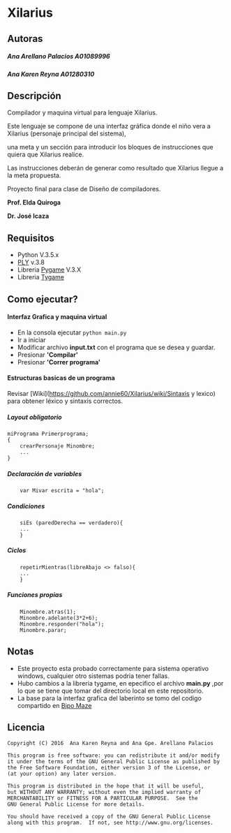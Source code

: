 # Xilarius

## Autoras
##### Ana Arellano Palacios A01089996
##### Ana Karen Reyna A01280310

## Descripción
Compilador y maquina virtual para lenguaje Xilarius.

Este lenguaje se compone de una interfaz gráfica donde el niño vera a Xilarius (personaje principal del sistema), 

una meta y un sección para introducir los bloques de instrucciones que quiera que Xilarius realice. 

Las instrucciones deberán de generar como resultado que Xilarius llegue a la meta propuesta.

Proyecto final para clase de Diseño de compiladores.

__Prof. Elda Quiroga__

__Dr. José Icaza__

## Requisitos
- Python V.3.5.x
- [PLY](https://github.com/dabeaz/ply) v.3.8
- Libreria [Pygame](http://www.pygame.org/) V.3.X
- Libreria [Tygame](http://www.pygame.org/project-Tygame+-+GUI+Project-2081-.html)

## Como ejecutar?

#### Interfaz Grafica y maquina virtual
- En la consola ejecutar
` python main.py `
- Ir a iniciar
- Modificar archivo __input.txt__ con el programa que se desea y guardar.
- Presionar __'Compilar'__
- Presionar __'Correr programa'__

#### Estructuras basicas de un programa
Revisar [Wiki](https://github.com/annie60/Xilarius/wiki/Sintaxis y lexico) para obtener léxico y sintaxis correctos.
##### Layout __obligatorio__

```
miPrograma Primerprograma;
{
    crearPersonaje Minombre;
    ...
}
```
##### Declaración de variables
```
    var Mivar escrita = "hola";
```
##### Condiciones
```
    siEs (paredDerecha == verdadero){
    ...
    }
```
##### Ciclos
```
    repetirMientras(libreAbajo <> falso){
    ...
    }
```
##### Funciones propias
```
    Minombre.atras(1);
    Minombre.adelante(3*2+6);
    Minombre.responder("hola");
    Minombre.parar;
```
## Notas
* Este proyecto esta probado correctamente para sistema operativo windows, cualquier otro sistemas podria tener fallas.
* Hubo cambios a la libreria tygame, en epecifico el archivo __main.py__ ,por lo que se tiene que tomar del directorio local en este repositorio.
* La base para la interfaz grafica del laberinto se tomo del codigo compartido en [Bipo Maze](http://www.pygame.org/project-Bipo+Maze-2159-.html)

## Licencia

    Copyright (C) 2016  Ana Karen Reyna and Ana Gpe. Arellano Palacios

    This program is free software: you can redistribute it and/or modify
    it under the terms of the GNU General Public License as published by
    the Free Software Foundation, either version 3 of the License, or
    (at your option) any later version.

    This program is distributed in the hope that it will be useful,
    but WITHOUT ANY WARRANTY; without even the implied warranty of
    MERCHANTABILITY or FITNESS FOR A PARTICULAR PURPOSE.  See the
    GNU General Public License for more details.

    You should have received a copy of the GNU General Public License
    along with this program.  If not, see http://www.gnu.org/licenses.
